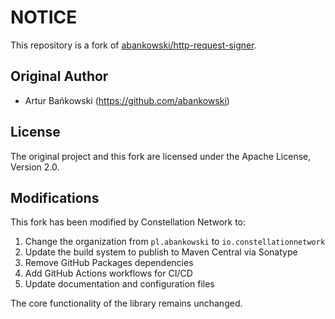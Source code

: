 # NOTICE

This repository is a fork of [abankowski/http-request-signer](https://github.com/abankowski/http-request-signer).

## Original Author

- Artur Bańkowski (https://github.com/abankowski)

## License

The original project and this fork are licensed under the Apache License, Version 2.0.

## Modifications

This fork has been modified by Constellation Network to:

1. Change the organization from `pl.abankowski` to `io.constellationnetwork`
2. Update the build system to publish to Maven Central via Sonatype
3. Remove GitHub Packages dependencies
4. Add GitHub Actions workflows for CI/CD
5. Update documentation and configuration files

The core functionality of the library remains unchanged.
